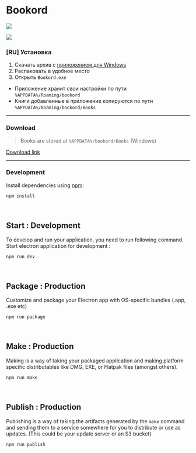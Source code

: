 # Bookord


![](https://i.imgur.com/I25O50n.png)

![](https://i.imgur.com/k8MDUEz.png)



### [RU] Установка

1. Скачать архив с [приложением для Windows](https://github.com/LiprikON2/bookord/releases/latest)
2. Распаковать в удобное место
3. Открыть `Bookord.exe`


- Приложение хранит свои настройки по пути `%APPDATA%/Roaming/bookord`
- Книги добавленные в приложение копируются по пути `%APPDATA%/Roaming/bookord/Books`


___ 



### Download
> Books are stored at `%APPDATA%/bookord/Books` (Windows)

[Download link](https://github.com/LiprikON2/bookord/releases/latest)


___



### Development


Install dependencies using [npm](https://www.npmjs.com/):

```bash
npm install
```

<br />

## Start : Development

To develop and run your application, you need to run following command.
<br />
Start electron application for development :

```bash
npm run dev
```

<br />



## Package : Production

Customize and package your Electron app with OS-specific bundles (.app, .exe etc)

```bash
npm run package
```

<br />

## Make : Production

Making is a way of taking your packaged application and making platform specific distributables like DMG, EXE, or Flatpak files (amongst others).

```bash
npm run make
```

<br />

## Publish : Production

Publishing is a way of taking the artifacts generated by the `make` command and sending them to a service somewhere for you to distribute or use as updates. (This could be your update server or an S3 bucket)

```bash
npm run publish
```

<br />

